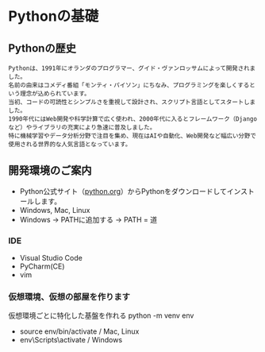 # Pythonの基礎

## Pythonの歴史
```
Pythonは、1991年にオランダのプログラマー、グイド・ヴァンロッサムによって開発されました。
名前の由来はコメディ番組「モンティ・パイソン」にちなみ、プログラミングを楽しくするという理念が込められています。
当初、コードの可読性とシンプルさを重視して設計され、スクリプト言語としてスタートしました。
1990年代にはWeb開発や科学計算で広く使われ、2000年代に入るとフレームワーク（Djangoなど）やライブラリの充実により急速に普及しました。
特に機械学習やデータ分析分野で注目を集め、現在はAIや自動化、Web開発など幅広い分野で使用される世界的な人気言語となっています。
```

## 開発環境のご案内
- Python公式サイト（[python.org](https://www.python.org)）からPythonをダウンロードしてインストールします。
- Windows, Mac, Linux
- Windows -> PATHに追加する -> PATH = 道

### IDE

- Visual Studio Code
- PyCharm(CE)
- vim

### 仮想環境、仮想の部屋を作ります
仮想環境ごとに特化した基盤を作れる
python -m venv env
- source env/bin/activate / Mac, Linux
- env\Scripts\activate / Windows

